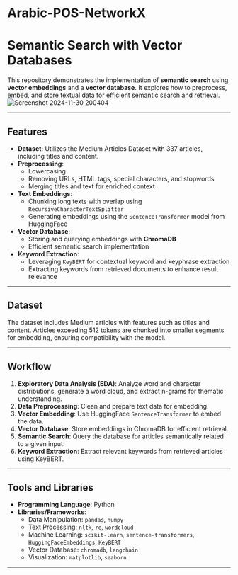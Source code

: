 # Arabic-POS-NetworkX
# Semantic Search with Vector Databases  

This repository demonstrates the implementation of **semantic search** using **vector embeddings** and a **vector database**. It explores how to preprocess, embed, and store textual data for efficient semantic search and retrieval.  
![Screenshot 2024-11-30 200404](https://github.com/user-attachments/assets/2943ba67-e9cc-4287-a0b8-eb0b017100d8)



---

## Features  

- **Dataset**: Utilizes the Medium Articles Dataset with 337 articles, including titles and content.  
- **Preprocessing**:  
  - Lowercasing  
  - Removing URLs, HTML tags, special characters, and stopwords  
  - Merging titles and text for enriched context  
- **Text Embeddings**:  
  - Chunking long texts with overlap using `RecursiveCharacterTextSplitter`  
  - Generating embeddings using the `SentenceTransformer` model from HuggingFace  
- **Vector Database**:  
  - Storing and querying embeddings with **ChromaDB**  
  - Efficient semantic search implementation  
- **Keyword Extraction**:  
  - Leveraging `KeyBERT` for contextual keyword and keyphrase extraction  
  - Extracting keywords from retrieved documents to enhance result relevance  

---

## Dataset  

The dataset includes Medium articles with features such as titles and content. Articles exceeding 512 tokens are chunked into smaller segments for embedding, ensuring compatibility with the model.  

---

## Workflow  

1. **Exploratory Data Analysis (EDA)**: Analyze word and character distributions, generate a word cloud, and extract n-grams for thematic understanding.  
2. **Data Preprocessing**: Clean and prepare text data for embedding.  
3. **Vector Embedding**: Use HuggingFace `SentenceTransformer` to embed the data.  
4. **Vector Database**: Store embeddings in ChromaDB for efficient retrieval.  
5. **Semantic Search**: Query the database for articles semantically related to a given input.  
6. **Keyword Extraction**: Extract relevant keywords from retrieved articles using KeyBERT.  

---

## Tools and Libraries  

- **Programming Language**: Python  
- **Libraries/Frameworks**:  
  - Data Manipulation: `pandas`, `numpy`  
  - Text Processing: `nltk`, `re`, `wordcloud`  
  - Machine Learning: `scikit-learn`, `sentence-transformers`, `HuggingFaceEmbeddings`, `KeyBERT`  
  - Vector Database: `chromadb`, `langchain`  
  - Visualization: `matplotlib`, `seaborn`  

---
